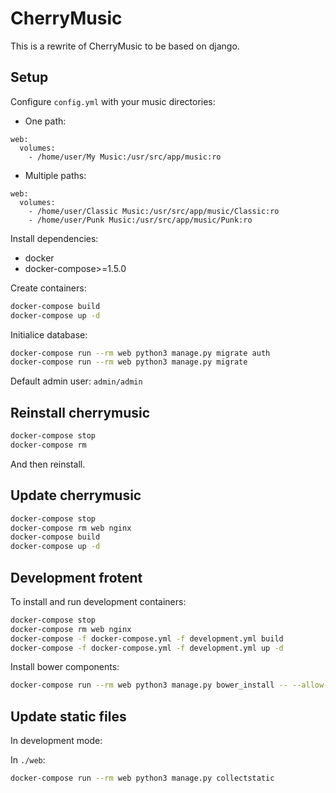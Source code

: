 CherryMusic
===========

This is a rewrite of CherryMusic to be based on django.

Setup
-----

Configure `config.yml` with your music directories:
* One path:
```docker-compose
web:
  volumes:
    - /home/user/My Music:/usr/src/app/music:ro
```
* Multiple paths:
```docker-compose
web:
  volumes:
    - /home/user/Classic Music:/usr/src/app/music/Classic:ro
    - /home/user/Punk Music:/usr/src/app/music/Punk:ro
```

Install dependencies:
* docker
* docker-compose>=1.5.0

Create containers:
```bash
docker-compose build
docker-compose up -d
```

Initialice database:
```bash
docker-compose run --rm web python3 manage.py migrate auth
docker-compose run --rm web python3 manage.py migrate 
```

Default admin user: `admin/admin`

Reinstall cherrymusic
---------------------
```bash
docker-compose stop
docker-compose rm
```
And then reinstall.


Update cherrymusic
------------------
```bash
docker-compose stop
docker-compose rm web nginx
docker-compose build
docker-compose up -d
```

Development frotent
-------------------
To install and run development containers:
```bash
docker-compose stop
docker-compose rm web nginx
docker-compose -f docker-compose.yml -f development.yml build
docker-compose -f docker-compose.yml -f development.yml up -d
```

Install bower components:
```bash
docker-compose run --rm web python3 manage.py bower_install -- --allow-root
```
Update static files
-------------------
In development mode:

In `./web`:
```bash
docker-compose run --rm web python3 manage.py collectstatic
```
